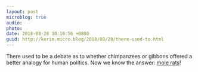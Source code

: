 ```yaml
---
layout: post
microblog: true
audio: 
photo: 
date: 2018-08-28 10:10:56 +0800
guid: http://kerim.micro.blog/2018/08/28/there-used-to.html
---
```

There used to be a debate as to whether chimpanzees or gibbons offered a better analogy for human politics. Now we know the answer: [mole rats](https://www.theatlantic.com/science/archive/2018/08/naked-mole-rats-eat-poop/568519/)!

